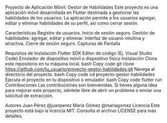 Proyecto de Aplicación Móvil: Gestor de Habilidades
Este proyecto es una aplicación móvil desarrollada en Flutter destinada a gestionar las habilidades de los usuarios. La aplicación permite a los usuarios agregar, editar y eliminar habilidades de su perfil, así como cerrar sesión.

Características
Registro de usuarios.
Inicio de sesión seguro.
Gestión de habilidades: agregar, editar y eliminar.
Interfaz de usuario intuitiva y atractiva.
Cierre de sesión seguro.
Capturas de Pantalla



Requisitos de Instalación
Flutter SDK
Editor de código (Ej. Visual Studio Code)
Emulador de dispositivo móvil o dispositivo físico
Instalación
Clona este repositorio en tu máquina local.
bash
Copy code
git clone https://github.com/tu_usuario/proyecto-gestor-habilidades.git
Navega al directorio del proyecto.
bash
Copy code
cd proyecto-gestor-habilidades
Ejecuta el proyecto en tu dispositivo o emulador.
bash
Copy code
flutter run
Contribuciones
Las contribuciones son bienvenidas. Si tienes alguna idea para mejorar este proyecto, siéntete libre de abrir un problema o enviar una solicitud de extracción.

Autores
Juan Pérez @juanperez
María Gómez @mariagomez
Licencia
Este proyecto está bajo la licencia MIT. Consulta el archivo LICENSE para más detalles.
